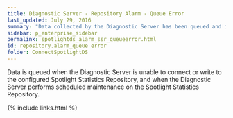 ```yaml
---
title: ﻿Diagnostic Server - Repository Alarm - Queue Error
last_updated: July 29, 2016
summary: "Data collected by the Diagnostic Server has been queued and is awaiting insertion into the Spotlight Statistics Repository. The queue has now exceeded its limit and data is being discarded."
sidebar: p_enterprise_sidebar
permalink: spotlightds_alarm_ssr_queueerror.html
id: repository.alarm_queue error
folder: ConnectSpotlightDS
---
```




Data is queued when the Diagnostic Server is unable to connect or write to the configured Spotlight Statistics Repository, and when the Diagnostic Server performs scheduled maintenance on the Spotlight Statistics Repository.


{% include links.html %}
